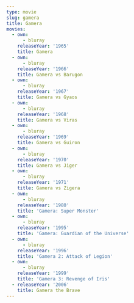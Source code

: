 ```yaml
---
type: movie
slug: gamera
title: Gamera
movies:
  - own:
      - bluray
    releaseYear: '1965'
    title: Gamera
  - own:
      - bluray
    releaseYear: '1966'
    title: Gamera vs Barugon
  - own:
      - bluray
    releaseYear: '1967'
    title: Gamera vs Gyaos
  - own:
      - bluray
    releaseYear: '1968'
    title: Gamera vs Viras
  - own:
      - bluray
    releaseYear: '1969'
    title: Gamera vs Guiron
  - own:
      - bluray
    releaseYear: '1970'
    title: Gamera vs Jiger
  - own:
      - bluray
    releaseYear: '1971'
    title: Gamera vs Zigera
  - own:
      - bluray
    releaseYear: '1980'
    title: 'Gamera: Super Monster'
  - own:
      - bluray
    releaseYear: '1995'
    title: 'Gamera: Guardian of the Universe'
  - own:
      - bluray
    releaseYear: '1996'
    title: 'Gamera 2: Attack of Legion'
  - own:
      - bluray
    releaseYear: '1999'
    title: 'Gamera 3: Revenge of Iris'
  - releaseYear: '2006'
    title: Gamera the Brave
---
```


